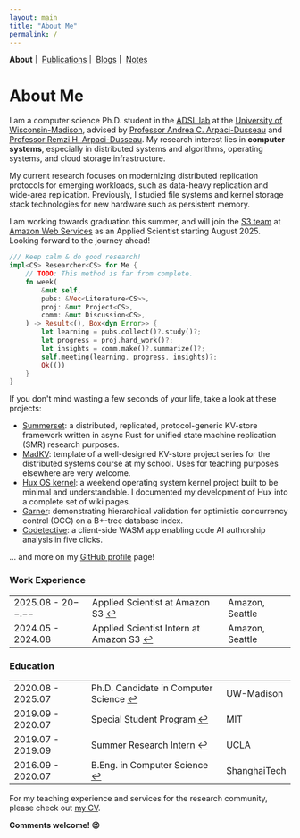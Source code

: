 ```yaml
---
layout: main
title: "About Me"
permalink: /
---
```


<p class="navigation-bar">
  <b>About</b>&nbsp;|&nbsp;
  <a href="/publications.html">Publications</a>&nbsp;|&nbsp;
  <a href="/blogs.html">Blogs</a>&nbsp;|&nbsp;
  <a href="/notes.html">Notes</a>
</p>

# About Me

I am a computer science Ph.D. student in the [ADSL lab](https://research.cs.wisc.edu/adsl/) at the [University of Wisconsin-Madison](https://www.wisc.edu/), advised by [Professor Andrea C. Arpaci-Dusseau](http://pages.cs.wisc.edu/~dusseau/) and [Professor Remzi H. Arpaci-Dusseau](http://pages.cs.wisc.edu/~remzi/). My research interest lies in **computer systems**, especially in distributed systems and algorithms, operating systems, and cloud storage infrastructure.

My current research focuses on modernizing distributed replication protocols for emerging workloads, such as data-heavy replication and wide-area replication. Previously, I studied file systems and kernel storage stack technologies for new hardware such as persistent memory.

I am working towards graduation this summer, and will join the [S3 team](https://www.amazon.science/tag/amazon-s3) at [Amazon Web Services](https://aws.amazon.com/) as an Applied Scientist starting August 2025. Looking forward to the journey ahead!

```rust
/// Keep calm & do good research!
impl<CS> Researcher<CS> for Me {
    // TODO: This method is far from complete.
    fn week(
        &mut self,
        pubs: &Vec<Literature<CS>>,
        proj: &mut Project<CS>,
        comm: &mut Discussion<CS>, 
    ) -> Result<(), Box<dyn Error>> {
        let learning = pubs.collect()?.study()?;
        let progress = proj.hard_work()?;
        let insights = comm.make()?.summarize()?;
        self.meeting(learning, progress, insights)?;
        Ok(())
    }
}
```

If you don't mind wasting a few seconds of your life, take a look at these projects:

- [Summerset](https://github.com/josehu07/summerset): a distributed, replicated, protocol-generic KV-store framework written in async Rust for unified state machine replication (SMR) research purposes.
- [MadKV](https://github.com/josehu07/madkv): template of a well-designed KV-store project series for the distributed systems course at my school. Uses for teaching purposes elsewhere are very welcome.
- [Hux OS kernel](https://github.com/josehu07/hux-kernel): a weekend operating system kernel project built to be minimal and understandable. I documented my development of Hux into a complete set of wiki pages.
- [Garner](https://github.com/josehu07/garner): demonstrating hierarchical validation for optimistic concurrency control (OCC) on a B+-tree database index.
- [Codetective](https://josehu.com/apps/codetective): a client-side WASM app enabling code AI authorship analysis in five clicks.

... and more on my [GitHub profile](https://github.com/josehu07) page!

### Work Experience

<table>
  <tbody>
    <tr>
      <td class="exp-time">2025.08 - <span class="exp-no-break">20−−.−−</span></td>
      <td class="exp-title">Applied Scientist at Amazon S3 <a href="https://www.amazon.science/tag/amazon-s3" target="_blank">↩︎</a></td>
      <td class="exp-place">Amazon, Seattle</td>
    </tr>
    <tr>
      <td class="exp-time">2024.05 - 2024.08</td>
      <td class="exp-title">Applied Scientist Intern at Amazon S3 <a href="https://aws.amazon.com/s3/" target="_blank">↩︎</a></td>
      <td class="exp-place">Amazon, Seattle</td>
    </tr>
  </tbody>
</table>

### Education

<table>
  <tbody>
    <tr>
      <td class="exp-time">2020.08 - 2025.07</td>
      <td class="exp-title">Ph.D. Candidate in Computer Science <a href="https://research.cs.wisc.edu/adsl/" target="_blank">↩︎</a></td>
      <td class="exp-place">UW-Madison</td>
    </tr>
    <tr>
      <td class="exp-time">2019.09 - 2020.07</td>
      <td class="exp-title">Special Student Program <a href="https://registrar.mit.edu/registration-academics/registration-information/special-student-registration" target="_blank">↩︎</a></td>
      <td class="exp-place">MIT</td>
    </tr>
    <tr>
      <td class="exp-time">2019.07 - 2019.09</td>
      <td class="exp-title">Summer Research Intern <a href="http://systems.cs.ucla.edu" target="_blank">↩︎</a></td>
      <td class="exp-place">UCLA</td>
    </tr>
    <tr>
      <td class="exp-time">2016.09 - 2020.07</td>
      <td class="exp-title">B.Eng. in Computer Science <a href="https://ssc.sist.shanghaitech.edu.cn/" target="_blank">↩︎</a></td>
      <td class="exp-place">ShanghaiTech</td>
    </tr>
  </tbody>
</table>

For my teaching experience and services for the research community, please check out [my CV](/assets/file/Guanzhou_Hu_CV.pdf).

<p class="comments-welcome"><strong>Comments welcome! 😉</strong></p>
